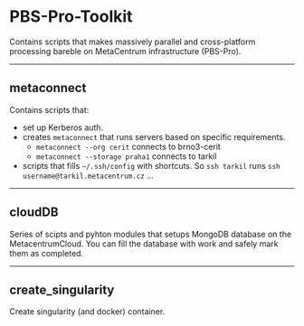 # PBS-Pro-Toolkit
Contains scripts that makes massively parallel and cross-platform processing bareble on MetaCentrum infrastructure (PBS-Pro).

---
## metaconnect
Contains scripts that:
- set up Kerberos auth.
- creates `metaconnect` that runs servers based on specific requirements.
  - `metaconnect --org cerit` connects to brno3-cerit
  - `metaconnect --storage praha1` connects to tarkil
- scripts that fills `~/.ssh/config` with shortcuts. So `ssh tarkil` runs `ssh username@tarkil.metacentrum.cz` ...


---
## cloudDB
Series of scipts and pyhton modules that setups MongoDB database on the MetacentrumCloud.
You can fill the database with work and safely mark them as completed.


---
## create_singularity
Create singularity (and docker) container.

<!--
Contains Makefile that builds singularity ubuntu-based container with python-3.11.
It also installs python packages found in requirements.txt. 

MetaCentrum:
The script must be run on builder.metacentrum.cz because of privilages. 

## parallel_run
TODO
-->
